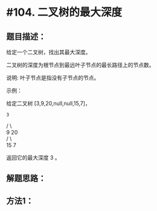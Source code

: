 #104. 二叉树的最大深度
=======================

题目描述：
--------

给定一个二叉树，找出其最大深度。

二叉树的深度为根节点到最远叶子节点的最长路径上的节点数。

说明: 叶子节点是指没有子节点的节点。

示例：

给定二叉树 [3,9,20,null,null,15,7]，

    3    
   / \  
  9  20  
    /  \    
   15   7
   
返回它的最大深度 3 。

解题思路：
----------

方法1：
------

